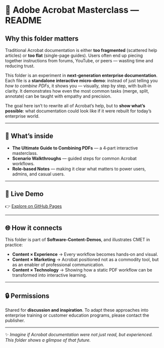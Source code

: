 # 📄 Adobe Acrobat Masterclass — README

## Why this folder matters

Traditional Acrobat documentation is either **too fragmented** (scattered help articles) or **too flat** (single-page guides). Users often end up piecing together instructions from forums, YouTube, or peers — wasting time and reducing trust.

This folder is an experiment in **next‑generation enterprise documentation**. Each file is a **standalone interactive micro‑demo**: instead of just telling you *how to combine PDFs*, it shows you — visually, step by step, with built‑in clarity. It demonstrates how even the most common tasks (merge, split, annotate) can be taught with empathy and precision.

The goal here isn’t to rewrite all of Acrobat’s help, but to **show what’s possible**: what documentation could look like if it were rebuilt for today’s enterprise world.

---

## 🔎 What’s inside

* **The Ultimate Guide to Combining PDFs** — a 4‑part interactive masterclass.
* **Scenario Walkthroughs** — guided steps for common Acrobat workflows.
* **Role‑based Notes** — making it clear what matters to power users, admins, and casual users.

---

## 🚀 Live Demo

👉 [Explore on GitHub Pages](https://pawan-nayar.github.io/software-content-demos/adobe-acrobat/acrobat-merge-pdf-files-index.html)

---

## 🌐 How it connects

This folder is part of **Software-Content-Demos**, and illustrates CMET in practice:

* **Content × Experience** → Every workflow becomes hands‑on and visual.
* **Content × Marketing** → Acrobat positioned not as a commodity tool, but as an enabler of professional communication.
* **Content × Technology** → Showing how a static PDF workflow can be transformed into interactive learning.

---

## 🔒 Permissions

Shared for **discussion and inspiration**. To adapt these approaches into enterprise training or customer education programs, please contact the publisher.

---

✨ *Imagine if Acrobat documentation were not just read, but experienced. This folder shows a glimpse of that future.*
